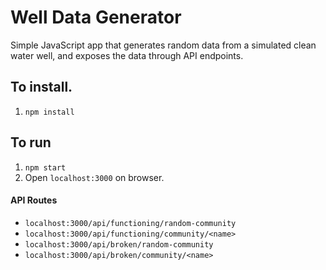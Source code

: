 # Well Data Generator

Simple JavaScript app that generates random data from a simulated clean water well, and exposes the data through API endpoints.

## To install.
1. `npm install`

## To run
1. `npm start`
1. Open `localhost:3000` on browser.

#### API Routes
* `localhost:3000/api/functioning/random-community`
* `localhost:3000/api/functioning/community/<name>`
* `localhost:3000/api/broken/random-community`
* `localhost:3000/api/broken/community/<name>`
